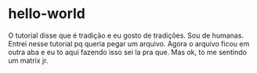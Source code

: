 # hello-world
O tutorial disse que é tradição e eu gosto de tradições. Sou de humanas.
Entrei nesse tutorial pq queria pegar um arquivo. Agora o arquivo ficou em outra aba e eu to aqui fazendo isso sei la pra que. Mas ok, to me sentindo um matrix jr.
